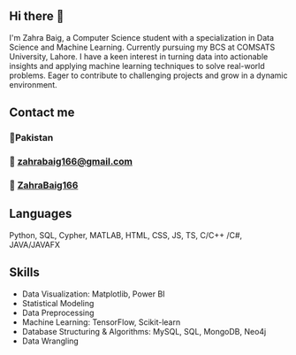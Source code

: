 ## Hi there 👋

I'm Zahra Baig, a Computer Science student with a specialization in Data Science and Machine Learning. Currently pursuing my BCS at COMSATS University, Lahore. I have a keen interest in turning data into actionable insights and applying machine learning techniques to solve real-world problems. Eager to contribute to challenging projects and grow in a dynamic environment.

## Contact me

### 📍Pakistan

### 📧 zahrabaig166@gmail.com

### 🔗 [ZahraBaig166](https://www.linkedin.com/in/ZahraBaig166)

## Languages
Python, SQL, Cypher, MATLAB, HTML, CSS, JS, TS, C/C++ /C#, JAVA/JAVAFX

## Skills
  - Data Visualization: Matplotlib, Power BI
  - Statistical Modeling
  - Data Preprocessing
  - Machine Learning: TensorFlow, Scikit-learn
  - Database Structuring & Algorithms: MySQL, SQL, MongoDB, Neo4j
  - Data Wrangling

